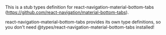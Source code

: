 This is a stub types definition for react-navigation-material-bottom-tabs (https://github.com/react-navigation/material-bottom-tabs).

react-navigation-material-bottom-tabs provides its own type definitions, so you don't need @types/react-navigation-material-bottom-tabs installed!